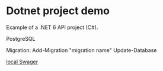 # Dotnet project demo

Example of a .NET 6 API project (C#).

PostgreSQL

Migration:
Add-Migration "migration name"
Update-Database

[local Swager](https://localhost:7151/swagger/index.html)
